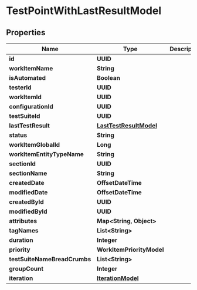 

# TestPointWithLastResultModel


## Properties

| Name | Type | Description | Notes |
|------------ | ------------- | ------------- | -------------|
|**id** | **UUID** |  |  [optional] |
|**workItemName** | **String** |  |  [optional] |
|**isAutomated** | **Boolean** |  |  [optional] |
|**testerId** | **UUID** |  |  [optional] |
|**workItemId** | **UUID** |  |  [optional] |
|**configurationId** | **UUID** |  |  [optional] |
|**testSuiteId** | **UUID** |  |  [optional] |
|**lastTestResult** | [**LastTestResultModel**](LastTestResultModel.md) |  |  [optional] |
|**status** | **String** |  |  [optional] |
|**workItemGlobalId** | **Long** |  |  [optional] |
|**workItemEntityTypeName** | **String** |  |  [optional] |
|**sectionId** | **UUID** |  |  [optional] |
|**sectionName** | **String** |  |  [optional] |
|**createdDate** | **OffsetDateTime** |  |  [optional] |
|**modifiedDate** | **OffsetDateTime** |  |  [optional] |
|**createdById** | **UUID** |  |  [optional] |
|**modifiedById** | **UUID** |  |  [optional] |
|**attributes** | **Map&lt;String, Object&gt;** |  |  [optional] |
|**tagNames** | **List&lt;String&gt;** |  |  [optional] |
|**duration** | **Integer** |  |  [optional] |
|**priority** | **WorkItemPriorityModel** |  |  |
|**testSuiteNameBreadCrumbs** | **List&lt;String&gt;** |  |  [optional] |
|**groupCount** | **Integer** |  |  [optional] |
|**iteration** | [**IterationModel**](IterationModel.md) |  |  [optional] |



